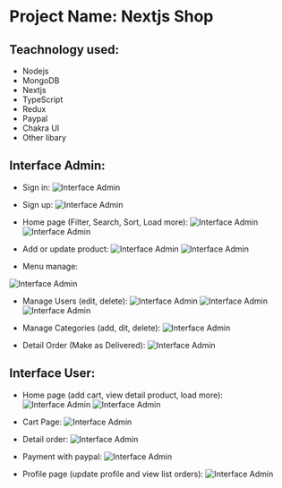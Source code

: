 # Project Name: Nextjs Shop
## Teachnology used:
- Nodejs
- MongoDB
- Nextjs
- TypeScript
- Redux
- Paypal
- Chakra UI
- Other libary
## Interface Admin:
- Sign in:
![Interface Admin](https://raw.githubusercontent.com/cuanh1612/NEXTJS_SHOP/main/InterfaceAdmin/Screenshot%202022-01-03%20135316.jpg)

- Sign up:
![Interface Admin](https://raw.githubusercontent.com/cuanh1612/NEXTJS_SHOP/main/InterfaceAdmin/Screenshot%202022-01-03%20135344.jpg)

- Home page (Filter, Search, Sort, Load more):
![Interface Admin](https://raw.githubusercontent.com/cuanh1612/NEXTJS_SHOP/main/InterfaceAdmin/Screenshot%202022-01-03%20135422.jpg)
![Interface Admin](https://github.com/cuanh1612/NEXTJS_SHOP/blob/main/InterfaceAdmin/Screenshot%202022-01-03%20135439.jpg?raw=true)

- Add or update product:
![Interface Admin](https://github.com/cuanh1612/NEXTJS_SHOP/blob/main/InterfaceAdmin/Screenshot%202022-01-03%20135524.jpg?raw=true)
![Interface Admin](https://github.com/cuanh1612/NEXTJS_SHOP/blob/main/InterfaceAdmin/Screenshot%202022-01-03%20135544.jpg?raw=true)

- Menu manage:

![Interface Admin](https://github.com/cuanh1612/NEXTJS_SHOP/blob/main/InterfaceAdmin/Screenshot%202022-01-03%20135634.jpg?raw=true)

- Manage Users (edit, delete):
![Interface Admin](https://github.com/cuanh1612/NEXTJS_SHOP/blob/main/InterfaceAdmin/Screenshot%202022-01-03%20140101.jpg?raw=true)
![Interface Admin](https://github.com/cuanh1612/NEXTJS_SHOP/blob/main/InterfaceAdmin/Screenshot%202022-01-03%20140136.jpg?raw=true)
![Interface Admin](https://github.com/cuanh1612/NEXTJS_SHOP/blob/main/InterfaceAdmin/Screenshot%202022-01-03%20140152.jpg?raw=true)

- Manage Categories (add, dit, delete):
![Interface Admin](https://github.com/cuanh1612/NEXTJS_SHOP/blob/main/InterfaceAdmin/Screenshot%202022-01-03%20140232.jpg?raw=true)

- Detail Order (Make as Delivered):
![Interface Admin](https://github.com/cuanh1612/NEXTJS_SHOP/blob/main/InterfaceAdmin/Screenshot%202022-01-03%20141941.jpg?raw=true)

## Interface User:
- Home page (add cart, view detail product, load more):
![Interface Admin](https://github.com/cuanh1612/NEXTJS_SHOP/blob/main/Interface%20User/Screenshot%202022-01-03%20135817.jpg?raw=true)
![Interface Admin](https://github.com/cuanh1612/NEXTJS_SHOP/blob/main/Interface%20User/Screenshot%202022-01-03%20135854.jpg?raw=true)

- Cart Page:
![Interface Admin](https://github.com/cuanh1612/NEXTJS_SHOP/blob/main/Interface%20User/Screenshot%202022-01-03%20135916.jpg?raw=true)

- Detail order:
![Interface Admin](https://github.com/cuanh1612/NEXTJS_SHOP/blob/main/Interface%20User/Screenshot%202022-01-03%20135951.jpg?raw=true)

- Payment with paypal:
![Interface Admin](https://github.com/cuanh1612/NEXTJS_SHOP/blob/main/Interface%20User/Screenshot%202022-01-03%20140011.jpg?raw=true)

- Profile page (update profile and view list orders):
![Interface Admin](https://github.com/cuanh1612/NEXTJS_SHOP/blob/main/Interface%20User/Screenshot%202022-01-03%20140028.jpg?raw=true)



